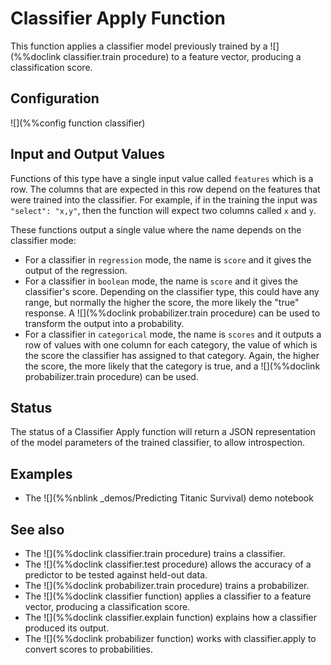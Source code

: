 # Classifier Apply Function

This function applies a classifier model previously trained by a ![](%%doclink classifier.train procedure) to a feature vector, producing a classification
score.

## Configuration

![](%%config function classifier)


## Input and Output Values

Functions of this type have a single input value called `features` which is a row. The columns that
are expected in this row depend on the features that were trained into the classifier.
For example, if in the training the input was `"select": "x,y"`, then the function will 
expect two columns called `x` and `y`.

These functions output a single value where the name depends on the classifier mode:

* For a classifier in `regression` mode, the name is `score`
  and it gives the output of the regression.
* For a classifier in `boolean` mode, the name is `score`
  and it gives the classifier's score.  Depending on the classifier type,
  this could have any range, but normally the higher the score, the more
  likely the "true" response.  A ![](%%doclink probabilizer.train procedure) can be used to transform the output into a probability.
* For a classifier in `categorical` mode, the name is `scores`
  and it outputs a row of values with one column for each category, the value of which
  is the score the classifier has assigned to that category.  Again, the
  higher the score, the more likely that the category is true, and a
  ![](%%doclink probabilizer.train procedure) can be used.

## Status

The status of a Classifier Apply function will return a JSON representation of the
model parameters of the trained classifier, to allow introspection.

## Examples

* The ![](%%nblink _demos/Predicting Titanic Survival) demo notebook

## See also

* The ![](%%doclink classifier.train procedure) trains a classifier.
* The ![](%%doclink classifier.test procedure) allows the accuracy of a predictor to be tested against
held-out data.
* The ![](%%doclink probabilizer.train procedure) trains a probabilizer.
* The ![](%%doclink classifier function) applies a classifier to a feature vector, producing a classification score.
* The ![](%%doclink classifier.explain function) explains how a classifier produced its output.
* The ![](%%doclink probabilizer function) works with classifier.apply to convert scores to probabilities.
